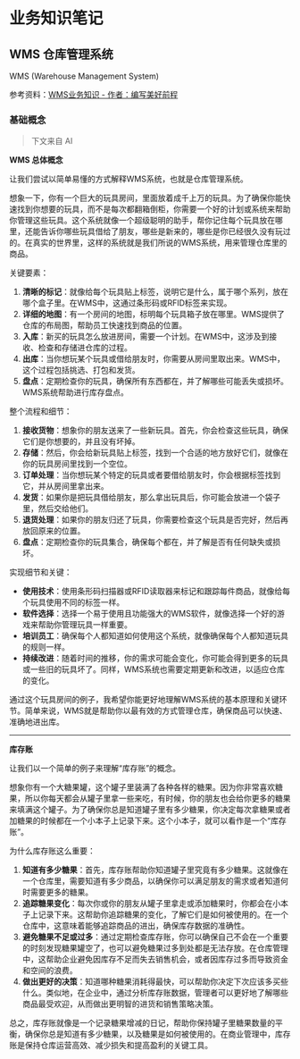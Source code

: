 # 业务知识笔记

## WMS 仓库管理系统

WMS (Warehouse Management System)

参考资料：[WMS业务知识 - 作者：编写美好前程](https://docs.ichengle.top/wms/knowledge/)

### 基础概念

> 下文来自 AI

**WMS 总体概念**

让我们尝试以简单易懂的方式解释WMS系统，也就是仓库管理系统。

想象一下，你有一个巨大的玩具房间，里面放着成千上万的玩具。为了确保你能快速找到你想要的玩具，而不是每次都翻箱倒柜，你需要一个好的计划或系统来帮助你管理这些玩具。这个系统就像一个超级聪明的助手，帮你记住每个玩具放在哪里，还能告诉你哪些玩具借给了朋友，哪些是新来的，哪些是你已经很久没有玩过的。在真实的世界里，这样的系统就是我们所说的WMS系统，用来管理仓库里的商品。

关键要素：

1. **清晰的标记**：就像给每个玩具贴上标签，说明它是什么，属于哪个系列，放在哪个盒子里。在WMS中，这通过条形码或RFID标签来实现。
2. **详细的地图**：有一个房间的地图，标明每个玩具箱子放在哪里。WMS提供了仓库的布局图，帮助员工快速找到商品的位置。
3. **入库**：新买的玩具怎么放进房间，需要一个计划。在WMS中，这涉及到接收、检查和存储进仓库的过程。
4. **出库**：当你想玩某个玩具或借给朋友时，你需要从房间里取出来。WMS中，这个过程包括挑选、打包和发货。
5. **盘点**：定期检查你的玩具，确保所有东西都在，并了解哪些可能丢失或损坏。WMS系统帮助进行库存盘点。

整个流程和细节：

1. **接收货物**：想象你的朋友送来了一些新玩具。首先，你会检查这些玩具，确保它们是你想要的，并且没有坏掉。
2. **存储**：然后，你会给新玩具贴上标签，找到一个合适的地方放好它们，就像在你的玩具房间里找到一个空位。
3. **订单处理**：当你想玩某个特定的玩具或者要借给朋友时，你会根据标签找到它，并从房间里拿出来。
4. **发货**：如果你是把玩具借给朋友，那么拿出玩具后，你可能会放进一个袋子里，然后交给他们。
5. **退货处理**：如果你的朋友归还了玩具，你需要检查这个玩具是否完好，然后再放回原来的位置。
6. **盘点**：定期检查你的玩具集合，确保每个都在，并了解是否有任何缺失或损坏。

实现细节和关键：

- **使用技术**：使用条形码扫描器或RFID读取器来标记和跟踪每件商品，就像给每个玩具使用不同的标签一样。
- **软件选择**：选择一个易于使用且功能强大的WMS软件，就像选择一个好的游戏来帮助你管理玩具一样重要。
- **培训员工**：确保每个人都知道如何使用这个系统，就像确保每个人都知道玩具的规则一样。
- **持续改进**：随着时间的推移，你的需求可能会变化，你可能会得到更多的玩具或一些旧的玩具坏了。同样，WMS系统也需要定期更新和改进，以适应仓库的变化。

通过这个玩具房间的例子，我希望你能更好地理解WMS系统的基本原理和关键环节。简单来说，WMS就是帮助你以最有效的方式管理仓库，确保商品可以快速、准确地进出库。

---

**库存账**

让我们以一个简单的例子来理解“库存账”的概念。

想象你有一个大糖果罐，这个罐子里装满了各种各样的糖果。因为你非常喜欢糖果，所以你每天都会从罐子里拿一些来吃，有时候，你的朋友也会给你更多的糖果来填满这个罐子。为了确保你总是知道罐子里有多少糖果，你决定每次拿糖果或者加糖果的时候都在一个小本子上记录下来。这个小本子，就可以看作是一个“库存账”。

为什么库存账这么重要：

1. **知道有多少糖果**：首先，库存账帮助你知道罐子里究竟有多少糖果。这就像在一个仓库里，需要知道有多少商品，以确保你可以满足朋友的需求或者知道何时需要更多的糖果。
2. **追踪糖果变化**：每次你或你的朋友从罐子里拿走或添加糖果时，你都会在小本子上记录下来。这帮助你追踪糖果的变化，了解它们是如何被使用的。在一个仓库中，这意味着能够追踪商品的进出，确保库存数据的准确性。
3. **避免糖果不足或过多**：通过定期检查库存账，你可以确保自己不会在一个重要的时刻发现糖果罐空了，也可以避免糖果过多到处都是无法存放。在仓库管理中，这帮助企业避免因库存不足而失去销售机会，或者因库存过多而导致资金和空间的浪费。
4. **做出更好的决策**：知道哪种糖果消耗得最快，可以帮助你决定下次应该多买些什么。类似地，在企业中，通过分析库存账数据，管理者可以更好地了解哪些商品最受欢迎，从而做出更明智的进货和销售策略决策。

总之，库存账就像是一个记录糖果增减的日记，帮助你保持罐子里糖果数量的平衡，确保你总是知道有多少糖果，以及糖果是如何被使用的。在商业管理中，库存账是保持仓库运营高效、减少损失和提高盈利的关键工具。
